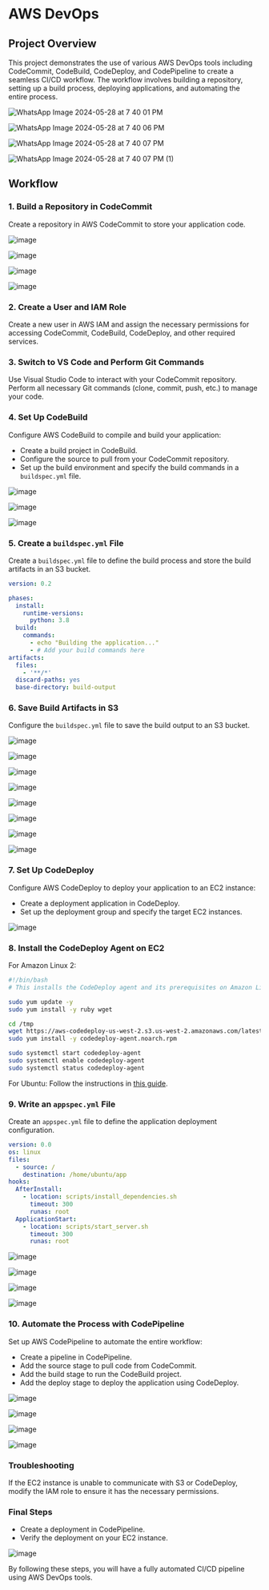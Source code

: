 # AWS DevOps

## Project Overview
This project demonstrates the use of various AWS DevOps tools including CodeCommit, CodeBuild, CodeDeploy, and CodePipeline to create a seamless CI/CD workflow. The workflow involves building a repository, setting up a build process, deploying applications, and automating the entire process.

![WhatsApp Image 2024-05-28 at 7 40 01 PM](https://github.com/Aditi55Pathak/Devops/assets/80877301/a233233f-076c-4b16-bb7f-2fc729dd023d)

![WhatsApp Image 2024-05-28 at 7 40 06 PM](https://github.com/Aditi55Pathak/Devops/assets/80877301/0f9054b9-ada5-434c-84f5-def17a83fddc)

![WhatsApp Image 2024-05-28 at 7 40 07 PM](https://github.com/Aditi55Pathak/Devops/assets/80877301/355e6392-d481-43c6-866d-0c16049b8713)

![WhatsApp Image 2024-05-28 at 7 40 07 PM (1)](https://github.com/Aditi55Pathak/Devops/assets/80877301/958f283a-7691-4b7f-aca7-090e58cab754)


## Workflow

### 1. Build a Repository in CodeCommit
Create a repository in AWS CodeCommit to store your application code.

![image](https://github.com/Aditi55Pathak/Devops/assets/80877301/22449201-bc2a-4ea4-ac84-f420e03cf879)

![image](https://github.com/Aditi55Pathak/Devops/assets/80877301/fa726733-9c95-4f6d-9523-8ceb9efc1696)

![image](https://github.com/Aditi55Pathak/Devops/assets/80877301/6ae84d56-a7a0-4dc6-a3b8-d7562a6225d2)

![image](https://github.com/Aditi55Pathak/Devops/assets/80877301/20183d82-9c2a-46b3-940a-7fd6578edae2)


### 2. Create a User and IAM Role
Create a new user in AWS IAM and assign the necessary permissions for accessing CodeCommit, CodeBuild, CodeDeploy, and other required services.

### 3. Switch to VS Code and Perform Git Commands
Use Visual Studio Code to interact with your CodeCommit repository. Perform all necessary Git commands (clone, commit, push, etc.) to manage your code.

### 4. Set Up CodeBuild
Configure AWS CodeBuild to compile and build your application:
- Create a build project in CodeBuild.
- Configure the source to pull from your CodeCommit repository.
- Set up the build environment and specify the build commands in a `buildspec.yml` file.

![image](https://github.com/Aditi55Pathak/Devops/assets/80877301/b2175f6f-8e77-44ff-8767-fc7caedd8b84)

![image](https://github.com/Aditi55Pathak/Devops/assets/80877301/09075d40-e785-4a78-9a2f-e58bf0bc47a6)

![image](https://github.com/Aditi55Pathak/Devops/assets/80877301/d550dad0-6c37-482a-a8ef-e697a70f445b)


### 5. Create a `buildspec.yml` File
Create a `buildspec.yml` file to define the build process and store the build artifacts in an S3 bucket.

```yaml
version: 0.2

phases:
  install:
    runtime-versions:
      python: 3.8
  build:
    commands:
      - echo "Building the application..."
      - # Add your build commands here
artifacts:
  files:
    - '**/*'
  discard-paths: yes
  base-directory: build-output
```

### 6. Save Build Artifacts in S3
Configure the `buildspec.yml` file to save the build output to an S3 bucket.

![image](https://github.com/Aditi55Pathak/Devops/assets/80877301/9e00168a-9ba7-4b0b-bca6-d228dc2ec7f7)

![image](https://github.com/Aditi55Pathak/Devops/assets/80877301/68505612-af83-4b9b-9077-03970d50ce58)

![image](https://github.com/Aditi55Pathak/Devops/assets/80877301/21142d22-3a7e-4b11-9ab6-99990de60a56)

![image](https://github.com/Aditi55Pathak/Devops/assets/80877301/3e95073e-b7d1-4c32-a71a-c7d34c0acff1)

![image](https://github.com/Aditi55Pathak/Devops/assets/80877301/6c8fdb90-d862-4d10-b361-867559042769)

![image](https://github.com/Aditi55Pathak/Devops/assets/80877301/f08d89c6-88f7-4e02-8695-07f09bc790c0)

![image](https://github.com/Aditi55Pathak/Devops/assets/80877301/654efc6c-bfb8-4ec4-9bc4-baafc389cd36)

![image](https://github.com/Aditi55Pathak/Devops/assets/80877301/bb9b9146-4c66-4d1f-9f0e-7ff2a5057633)


### 7. Set Up CodeDeploy
Configure AWS CodeDeploy to deploy your application to an EC2 instance:
- Create a deployment application in CodeDeploy.
- Set up the deployment group and specify the target EC2 instances.

![image](https://github.com/Aditi55Pathak/Devops/assets/80877301/3a3c452f-6ff3-449d-9a3f-e235c6dce273)


### 8. Install the CodeDeploy Agent on EC2

For Amazon Linux 2:
```bash
#!/bin/bash
# This installs the CodeDeploy agent and its prerequisites on Amazon Linux 2.

sudo yum update -y
sudo yum install -y ruby wget

cd /tmp
wget https://aws-codedeploy-us-west-2.s3.us-west-2.amazonaws.com/latest/codedeploy-agent.noarch.rpm
sudo yum install -y codedeploy-agent.noarch.rpm

sudo systemctl start codedeploy-agent
sudo systemctl enable codedeploy-agent
sudo systemctl status codedeploy-agent
```

For Ubuntu:
Follow the instructions in [this guide](https://www.trainwithshubham.com/blog/setting-up-aws-codedeploy-agent-on-ubuntu-ec2).

### 9. Write an `appspec.yml` File
Create an `appspec.yml` file to define the application deployment configuration.

```yaml
version: 0.0
os: linux
files:
  - source: /
    destination: /home/ubuntu/app
hooks:
  AfterInstall:
    - location: scripts/install_dependencies.sh
      timeout: 300
      runas: root
  ApplicationStart:
    - location: scripts/start_server.sh
      timeout: 300
      runas: root
```

![image](https://github.com/Aditi55Pathak/Devops/assets/80877301/d52bf995-e437-4318-998b-2b99ece8c4ee)

![image](https://github.com/Aditi55Pathak/Devops/assets/80877301/ec21f786-0767-4777-81e2-c16b283d8c05)

![image](https://github.com/Aditi55Pathak/Devops/assets/80877301/e1f3d881-c105-46d0-80ed-701ad532cc1a)

![image](https://github.com/Aditi55Pathak/Devops/assets/80877301/f0f0be27-87db-44d6-a0ae-d01ec79ad746)



### 10. Automate the Process with CodePipeline
Set up AWS CodePipeline to automate the entire workflow:
- Create a pipeline in CodePipeline.
- Add the source stage to pull code from CodeCommit.
- Add the build stage to run the CodeBuild project.
- Add the deploy stage to deploy the application using CodeDeploy.

![image](https://github.com/Aditi55Pathak/Devops/assets/80877301/318de027-47b7-4e45-9b8c-387a08509525)

![image](https://github.com/Aditi55Pathak/Devops/assets/80877301/8dbd78b4-c468-4da2-bbaa-41937d466222)

![image](https://github.com/Aditi55Pathak/Devops/assets/80877301/92da82ad-0e70-4cd7-b229-c09183b719b2)

![image](https://github.com/Aditi55Pathak/Devops/assets/80877301/8f72a1c5-6ed4-49d2-ad1b-49bf02fbadbc)


### Troubleshooting
If the EC2 instance is unable to communicate with S3 or CodeDeploy, modify the IAM role to ensure it has the necessary permissions.

### Final Steps
- Create a deployment in CodePipeline.
- Verify the deployment on your EC2 instance.

![image](https://github.com/Aditi55Pathak/Devops/assets/80877301/06de1c34-2cac-48d9-929e-0b332356e183)

By following these steps, you will have a fully automated CI/CD pipeline using AWS DevOps tools.
